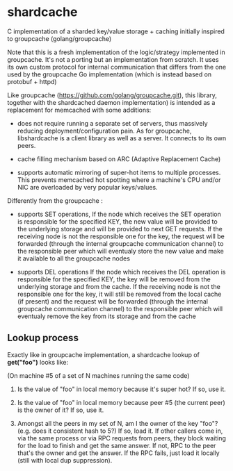 shardcache
======

C implementation of a sharded key/value storage + caching 
initially inspired to groupcache (golang/groupcache)

Note that this is a fresh implementation of the logic/strategy
implemented in groupcache. It's not a porting but an implementation
from scratch. It uses its own custom protocol for internal communication
that differs from the one used by the groupcache Go implementation
(which is instead based on protobuf + httpd)

Like groupcache (https://github.com/golang/groupcache.git),
this library, together with the shardcached daemon implementation)
is intended as a replacement for memcached with some additions:

 * does not require running a separate set of servers, thus massively
   reducing deployment/configuration pain. As for groupcache,
   libshardcache is a client library as well as a server.
   It connects to its own peers.

 * cache filling mechanism based on ARC (Adaptive Replacement Cache)

 * supports automatic mirroring of super-hot items to multiple
   processes.  This prevents memcached hot spotting where a machine's
   CPU and/or NIC are overloaded by very popular keys/values.

Differently from the groupcache :

 * supports SET operations, If the node which receives the SET operation
   is responsible for the specified KEY, the new value will be provided to
   the underlying storage and will be provided to next GET requests.
   If the receiving node is not the responsible one for the key, the request
   will be forwarded (through the internal groupcache communication channel)
   to the responsible peer which will eventualy store the new value and make it
   available to all the groupcache nodes
 
 * supports DEL operations If the node which receives the DEL operation
   is responsible for the specified KEY, the key will be removed from the
   underlying storage and from the cache.
   If the receiving node is not the responsible one for the key, it will still
   be removed from the local cache (if present) and the request will be
   forwarded (through the internal groupcache communication channel) to the
   responsible peer which will eventualy remove the key from its storage
   and from the cache

## Lookup process

Exactly like in groupcache implementation, a shardcache lookup of **get("foo")** looks like:

(On machine #5 of a set of N machines running the same code)

 1. Is the value of "foo" in local memory because it's super hot?  If so, use it.

 2. Is the value of "foo" in local memory because peer #5 (the current
    peer) is the owner of it?  If so, use it.

 3. Amongst all the peers in my set of N, am I the owner of the key
    "foo"?  (e.g. does it consistent hash to 5?)  If so, load it.  If
    other callers come in, via the same process or via RPC requests
    from peers, they block waiting for the load to finish and get the
    same answer.  If not, RPC to the peer that's the owner and get
    the answer.  If the RPC fails, just load it locally (still with
    local dup suppression).

